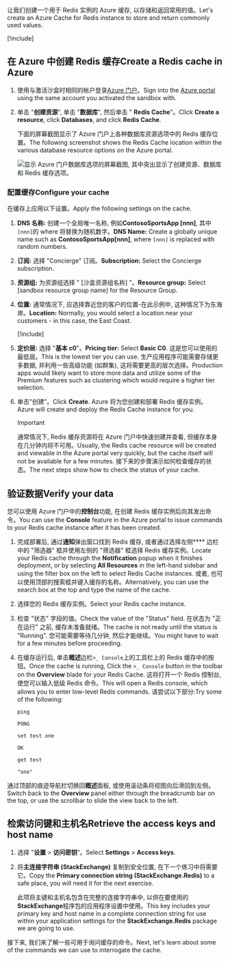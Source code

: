 <span data-ttu-id="f7e33-101">让我们创建一个用于 Redis 实例的 Azure 缓存, 以存储和返回常用的值。</span><span class="sxs-lookup"><span data-stu-id="f7e33-101">Let's create an Azure Cache for Redis instance to store and return commonly used values.</span></span>

<!-- Activate the sandbox -->
[!include[](../../../includes/azure-sandbox-activate.md)]

## <a name="create-a-redis-cache-in-azure"></a><span data-ttu-id="f7e33-102">在 Azure 中创建 Redis 缓存</span><span class="sxs-lookup"><span data-stu-id="f7e33-102">Create a Redis cache in Azure</span></span>

1. <span data-ttu-id="f7e33-103">使用与激活沙盒时相同的帐户登录[Azure 门户](https://portal.azure.com/learn.docs.microsoft.com?azure-portal=true)。</span><span class="sxs-lookup"><span data-stu-id="f7e33-103">Sign into the [Azure portal](https://portal.azure.com/learn.docs.microsoft.com?azure-portal=true) using the same account you activated the sandbox with.</span></span>

1. <span data-ttu-id="f7e33-104">单击 "**创建资源**", 单击 "**数据库**", 然后单击 " **Redis Cache**"。</span><span class="sxs-lookup"><span data-stu-id="f7e33-104">Click **Create a resource**, click **Databases**, and click **Redis Cache**.</span></span>

    <span data-ttu-id="f7e33-105">下面的屏幕截图显示了 Azure 门户上各种数据库资源选项中的 Redis 缓存位置。</span><span class="sxs-lookup"><span data-stu-id="f7e33-105">The following screenshot shows the Redis Cache location within the various database resource options on the Azure portal.</span></span>

    ![显示 Azure 门户数据库选项的屏幕截图, 其中突出显示了创建资源、数据库和 Redis 缓存选项。](../media/4-create-a-cache-1.png)

### <a name="configure-your-cache"></a><span data-ttu-id="f7e33-107">配置缓存</span><span class="sxs-lookup"><span data-stu-id="f7e33-107">Configure your cache</span></span>

<span data-ttu-id="f7e33-108">在缓存上应用以下设置。</span><span class="sxs-lookup"><span data-stu-id="f7e33-108">Apply the following settings on the cache.</span></span>

1. <span data-ttu-id="f7e33-109">**DNS 名称:** 创建一个全局唯一名称, 例如**ContosoSportsApp [nnn]**, 其中`[nnn]`的 where 将替换为随机数字。</span><span class="sxs-lookup"><span data-stu-id="f7e33-109">**DNS Name:** Create a globally unique name such as **ContosoSportsApp[nnn]**, where `[nnn]` is replaced with random numbers.</span></span>

1. <span data-ttu-id="f7e33-110">**订阅:** 选择 "Concierge" 订阅。</span><span class="sxs-lookup"><span data-stu-id="f7e33-110">**Subscription:** Select the Concierge subscription.</span></span>

1. <span data-ttu-id="f7e33-111">**资源组:** 为资源组选择 " <rgn>[沙盒资源组名称]</rgn> "。</span><span class="sxs-lookup"><span data-stu-id="f7e33-111">**Resource group:** Select <rgn>[sandbox resource group name]</rgn> for the Resource Group.</span></span>

1. <span data-ttu-id="f7e33-112">**位置:** 通常情况下, 应选择靠近您的客户的位置-在此示例中, 这种情况下为东海岸。</span><span class="sxs-lookup"><span data-stu-id="f7e33-112">**Location:** Normally, you would select a location near your customers - in this case, the East Coast.</span></span>

    [!include[](../../../includes/azure-sandbox-regions-note-friendly.md)]

5. <span data-ttu-id="f7e33-113">**定价层:** 选择 "**基本 c0**"。</span><span class="sxs-lookup"><span data-stu-id="f7e33-113">**Pricing tier:** Select **Basic C0**.</span></span> <span data-ttu-id="f7e33-114">这是您可以使用的最低层。</span><span class="sxs-lookup"><span data-stu-id="f7e33-114">This is the lowest tier you can use.</span></span> <span data-ttu-id="f7e33-115">生产应用程序可能需要存储更多数据, 并利用一些高级功能 (如群集), 这将需要更高的层次选择。</span><span class="sxs-lookup"><span data-stu-id="f7e33-115">Production apps would likely want to store more data and utilize some of the Premium features such as clustering which would require a higher tier selection.</span></span>

1. <span data-ttu-id="f7e33-116">单击"创建"。</span><span class="sxs-lookup"><span data-stu-id="f7e33-116">Click **Create**.</span></span> <span data-ttu-id="f7e33-117">Azure 将为您创建和部署 Redis 缓存实例。</span><span class="sxs-lookup"><span data-stu-id="f7e33-117">Azure will create and deploy the Redis Cache instance for you.</span></span>

    > [!IMPORTANT]
    > <span data-ttu-id="f7e33-118">通常情况下, Redis 缓存资源将在 Azure 门户中快速创建并查看, 但缓存本身在几分钟内将不可用。</span><span class="sxs-lookup"><span data-stu-id="f7e33-118">Usually, the Redis cache resource will be created and viewable in the Azure portal very quickly, but the cache itself will not be available for a few minutes.</span></span> <span data-ttu-id="f7e33-119">接下来的步骤演示如何检查缓存的状态。</span><span class="sxs-lookup"><span data-stu-id="f7e33-119">The next steps show how to check the status of your cache.</span></span>

## <a name="verify-your-data"></a><span data-ttu-id="f7e33-120">验证数据</span><span class="sxs-lookup"><span data-stu-id="f7e33-120">Verify your data</span></span>

<span data-ttu-id="f7e33-121">您可以使用 Azure 门户中的**控制台**功能, 在创建 Redis 缓存实例后向其发出命令。</span><span class="sxs-lookup"><span data-stu-id="f7e33-121">You can use the **Console** feature in the Azure portal to issue commands to your Redis cache instance after it has been created.</span></span>

1. <span data-ttu-id="f7e33-122">完成部署后, 通过**通知**弹出窗口找到 Redis 缓存, 或者通过选择左侧\*\*\*\* 边栏中的 "筛选器" 框并使用左侧的 "筛选器" 框选择 Redis 缓存实例。</span><span class="sxs-lookup"><span data-stu-id="f7e33-122">Locate your Redis cache through the **Notification** popup when it finishes deployment, or by selecting **All Resources** in the left-hand sidebar and using the filter box on the left to select Redis Cache instances.</span></span> <span data-ttu-id="f7e33-123">或者, 也可以使用顶部的搜索框并键入缓存的名称。</span><span class="sxs-lookup"><span data-stu-id="f7e33-123">Alternatively, you can use the search box at the top and type the name of the cache.</span></span>

1. <span data-ttu-id="f7e33-124">选择您的 Redis 缓存实例。</span><span class="sxs-lookup"><span data-stu-id="f7e33-124">Select your Redis cache instance.</span></span>

1. <span data-ttu-id="f7e33-125">检查 "状态" 字段的值。</span><span class="sxs-lookup"><span data-stu-id="f7e33-125">Check the value of the "Status" field.</span></span> <span data-ttu-id="f7e33-126">在状态为 "正在运行" 之前, 缓存未准备就绪。</span><span class="sxs-lookup"><span data-stu-id="f7e33-126">The cache is not ready until the status is "Running".</span></span> <span data-ttu-id="f7e33-127">您可能需要等待几分钟, 然后才能继续。</span><span class="sxs-lookup"><span data-stu-id="f7e33-127">You might have to wait for a few minutes before proceeding.</span></span>

1. <span data-ttu-id="f7e33-128">在缓存运行后, 单击**概述**边栏`>_ Console`上的工具栏上的 Redis 缓存中的按钮。</span><span class="sxs-lookup"><span data-stu-id="f7e33-128">Once the cache is running, Click the `>_ Console` button in the toolbar on the **Overview** blade for your Redis Cache.</span></span> <span data-ttu-id="f7e33-129">这将打开一个 Redis 控制台, 使您可以输入低级 Redis 命令。</span><span class="sxs-lookup"><span data-stu-id="f7e33-129">This will open a Redis console, which allows you to enter low-level Redis commands.</span></span> <span data-ttu-id="f7e33-130">请尝试以下部分:</span><span class="sxs-lookup"><span data-stu-id="f7e33-130">Try some of the following:</span></span>

    ```console
    ping
    ```

    ```output
    PONG
    ```

    ```console
    set test one
    ```

    ```output
    OK
    ```

    ```console
    get test
    ```

    ```output
    "one"
    ```

<span data-ttu-id="f7e33-131">通过顶部的痕迹导航栏切换回**概述**面板, 或使用滚动条将视图向后滑回到左侧。</span><span class="sxs-lookup"><span data-stu-id="f7e33-131">Switch back to the **Overview** panel either through the breadcrumb bar on the top, or use the scrollbar to slide the view back to the left.</span></span>

## <a name="retrieve-the-access-keys-and-host-name"></a><span data-ttu-id="f7e33-132">检索访问键和主机名</span><span class="sxs-lookup"><span data-stu-id="f7e33-132">Retrieve the access keys and host name</span></span>

1. <span data-ttu-id="f7e33-133">选择 "**设置** > **访问密钥**"。</span><span class="sxs-lookup"><span data-stu-id="f7e33-133">Select **Settings** > **Access keys**.</span></span>

1. <span data-ttu-id="f7e33-134">将**主连接字符串 (StackExchange)** 复制到安全位置, 在下一个练习中将需要它。</span><span class="sxs-lookup"><span data-stu-id="f7e33-134">Copy the **Primary connection string (StackExchange.Redis)** to a safe place, you will need it for the next exercise.</span></span>

    <span data-ttu-id="f7e33-135">此项将主键和主机名包含在完整的连接字符串中, 以供在要使用的**StackExchange**程序包的应用程序设置中使用。</span><span class="sxs-lookup"><span data-stu-id="f7e33-135">This key includes your primary key and host name in a complete connection string for use within your application settings for the **StackExchange.Redis** package we are going to use.</span></span>

<span data-ttu-id="f7e33-136">接下来, 我们来了解一些可用于询问缓存的命令。</span><span class="sxs-lookup"><span data-stu-id="f7e33-136">Next, let's learn about some of the commands we can use to interrogate the cache.</span></span>
